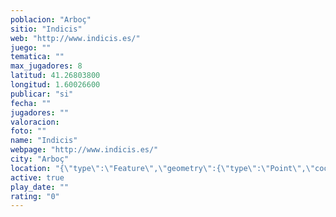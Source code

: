 ```yaml
---
poblacion: "Arboç"
sitio: "Indicis"
web: "http://www.indicis.es/"
juego: ""
tematica: ""
max_jugadores: 8
latitud: 41.26803800
longitud: 1.60026600
publicar: "si"
fecha: ""
jugadores: ""
valoracion: 
foto: ""
name: "Indicis"
webpage: "http://www.indicis.es/"
city: "Arboç"
location: "{\"type\":\"Feature\",\"geometry\":{\"type\":\"Point\",\"coordinates\":[1.600266,41.268038]}}"
active: true
play_date: ""
rating: "0"
---
```

